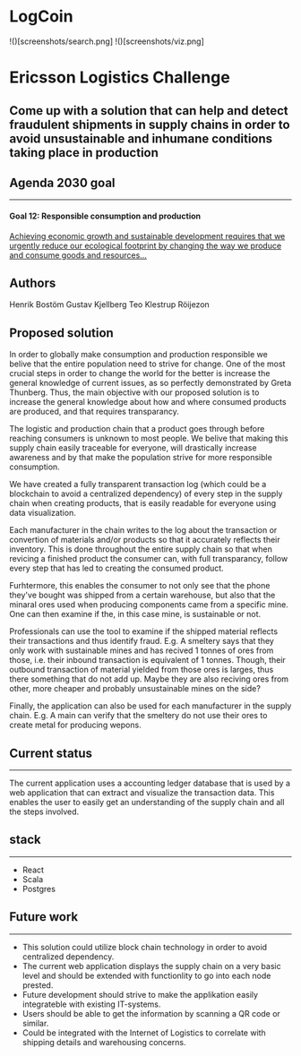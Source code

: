 # LogCoin

!()[screenshots/search.png]
!()[screenshots/viz.png]

# Ericsson Logistics Challenge

## Come up with a solution that can help and detect fraudulent shipments in supply chains in order to avoid unsustainable and inhumane conditions taking place in production

## Agenda 2030 goal

---

#### Goal 12: Responsible consumption and production

[Achieving economic growth and sustainable development requires that we urgently reduce our ecological footprint by changing the way we produce and consume goods and resources...](https://www.undp.org/content/undp/en/home/sustainable-development-goals/goal-12-responsible-consumption-and-production.html)

## Authors
Henrik Bostöm
Gustav Kjellberg
Teo Klestrup Röijezon

## Proposed solution

In order to globally make consumption and production responsible we belive that the entire population need to strive for change. One of the most crucial steps in order to change the world for the better is increase the general knowledge of current issues, as so perfectly demonstrated by Greta Thunberg. Thus, the main objective with our proposed solution is to increase the general knowledge about how and where consumed products are produced, and that requires transparancy.

The logistic and production chain that a product goes through before reaching consumers is unknown to most people. We belive that making this supply chain easily traceable for everyone, will drastically increase awareness and by that make the population strive for more responsible consumption.

We have created a fully transparent transaction log (which could be a blockchain to avoid a centralized dependency) of every step in the supply chain when creating products, that is easily readable for everyone using data visualization.

Each manufacturer in the chain writes to the log about the transaction or convertion of materials and/or products so that it accurately reflects their inventory. This is done throughout the entire supply chain so that when revicing a finished product the consumer can, with full transparancy, follow every step that has led to creating the consumed product.

Furhtermore, this enables the consumer to not only see that the phone they've bought was shipped from a certain warehouse, but also that the minaral ores used when producing components came from a specific mine. One can then examine if the, in this case mine, is sustainable or not.

Professionals can use the tool to examine if the shipped material reflects their transactions and thus identify fraud. E.g. A smeltery says that they only work with sustainable mines and has recived 1 tonnes of ores from those, i.e. their inbound transaction is equivalent of 1 tonnes. Though, their outbound transaction of material yielded from those ores is larges, thus there something that do not add up. Maybe they are also reciving ores from other, more cheaper and probably unsustainable mines on the side?

Finally, the application can also be used for each manufacturer in the supply chain. E.g. A main can verify that the smeltery do not use their ores to create metal for producing wepons.

## Current status

---

The current application uses a accounting ledger database that is used by a web application that can extract and visualize the transaction data. This enables the user to easily get an understanding of the supply chain and all the steps involved.


## stack

---

- React
- Scala
- Postgres

## Future work

---

- This solution could utilize block chain technology in order to avoid centralized dependency.
- The current web application displays the supply chain on a very basic level and should be extended with functionlity to go into each node prested.
- Future development should strive to make the applikation easily integrateble with existing IT-systems.
- Users should be able to get the information by scanning a QR code or similar.
- Could be integrated with the Internet of Logistics to correlate with shipping details and warehousing concerns.

